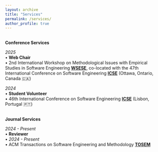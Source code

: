 ```yaml
---
layout: archive
title: "Services"
permalink: /services/
author_profile: true
---
```

<!-- 
{% include base_path %}

{% for post in site.services reversed %}
  {% include archive-single.html  %}
{% endfor %} -->



<br/>**Conference Services**<br/>

_2025<br/>_
• **Web Chair**<br/>
• 2nd International Workshop on Methodological Issues with Empirical Studies in Software Engineering [**WSESE**](https://conf.researchr.org/home/icse-2025/wsese-2025), co-located with the 47th International Conference on Software Engineering [**ICSE**](https://conf.researchr.org/home/icse-2025) (Ottawa, Ontario, Canada 🇨🇦)<br/>

_2024<br/>_
• **Student Volunteer**<br/>
• 46th International Conference on Software Engineering [**ICSE**](https://conf.researchr.org/home/icse-2024) (Lisbon, Portugal 🇵🇹)<br/>
  


<br/>**Journal Services**<br/>

_2024 - Present<br/>_
• **Reviewer**<br/>
• _2024 - Present<br/>_
• ACM Transactions on Software Engineering and Methodology [**TOSEM**](https://dl.acm.org/journal/tosem)<br/>

